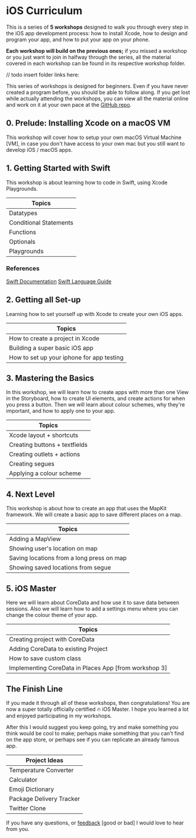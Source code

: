 # iOS Curriculum

This is a series of **5 workshops** designed to walk you through every step in the iOS app development process: how to install Xcode, how to design and program your app, and how to put your app on your phone.

**Each workshop will build on the previous ones;** if you missed a workshop or you just want to join in halfway through the series, all the material covered in each workshop can be found in its respective workshop folder.

// todo insert folder links here:

This series of workshops is designed for beginners. Even if you have never created a program before, you should be able to follow along. If you get lost while actually attending the workshops, you can view all the material online and work on it at your own pace at the [GitHub repo](github.com/riconaranjo/iOS-Curriculum/tree/master).

## 0. Prelude: Installing Xcode on a macOS VM

This workshop will cover how to setup your own macOS Virtual Machine [VM], in case you don't have access to your own mac but you still want to develop iOS / macOS apps.

## 1. Getting Started with Swift

This workshop is about learning how to code in Swift, using Xcode Playgrounds.

| Topics                 |
| ---------------------- |
| Datatypes              |
| Conditional Statements |
| Functions              |
| Optionals              |
| Playgrounds            |

### References

[Swift Documentation](https://developer.apple.com/reference/swift)
[Swift Language Guide](https://docs.swift.org/swift-book/LanguageGuide/TheBasics.html)

## 2. Getting all Set-up

Learning how to set yourself up with Xcode to create your own iOS apps.

| Topics                                    |
| ----------------------------------------- |
| How to create a project in Xcode          |
| Building a super basic iOS app            |
| How to set up your iphone for app testing |

## 3. Mastering the Basics

In this workshop, we will learn how to create apps with more than one View in the Storyboard, how to create UI elements, and create actions for when you press a button. Then we will learn about colour schemes, why they're important, and how to apply one to your app.

| Topics                         |
| ------------------------------ |
| Xcode layout + shortcuts       |
| Creating buttons + textfields  |
| Creating outlets + actions     |
| Creating segues                |
| Applying a colour scheme       |

## 4. Next Level

This workshop is about how to create an app that uses the MapKit framework. We will create a basic app to save different places on a map.

| Topics                                    |
| ----------------------------------------- |
| Adding a MapView                          |
| Showing user's location on map            |
| Saving locations from a long press on map |
| Showing saved locations from segue        |

## 5. iOS Master

Here we will learn about CoreData and how use it to save data between sessions. Also we will learn how to add a settings menu where you can change the colour theme of your app.

| Topics                                                |
| ----------------------------------------------------- |
| Creating project with CoreData                        |
| Adding CoreData to existing Project                   |
| How to save custom class                              |
| Implementing CoreData in Places App [from workshop 3] |

## The Finish Line

If you made it through all of these workshops, then congratulations! You are now a super totally officially certified 🔥 iOS Master. I hope you learned a lot and enjoyed participating in my workshops.

After this I would suggest you keep going, try and make something you think would be cool to make; perhaps make something that you can't find on the app store, or perhaps see if you can replicate an already famous app.

| Project Ideas            |
| ------------------------ |
| Temperature Converter    |
| Calculator               |
| Emoji Dictionary         |
| Package Delivery Tracker |
| Twitter Clone            |

If you have any questions, or [feedback]() [good or bad] I would love to hear from you.